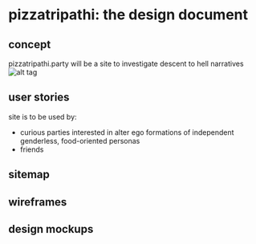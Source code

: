 # pizzatripathi: the design document
## concept 
pizzatripathi.party will be a site to investigate descent to hell narratives 
![alt tag](https://user-images.githubusercontent.com/26982619/27807441-abcb94e2-5ff5-11e7-9b58-9e336fb61e46.jpg)
## user stories
site is to be used by:
* curious parties interested in alter ego formations of independent genderless, food-oriented personas
* friends
## sitemap
## wireframes
## design mockups 
